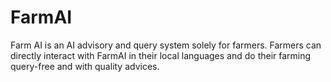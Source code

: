 # FarmAI
Farm AI is an AI advisory and query system solely for farmers. Farmers can directly interact with FarmAI in their local languages and do their farming query-free and with quality advices.
